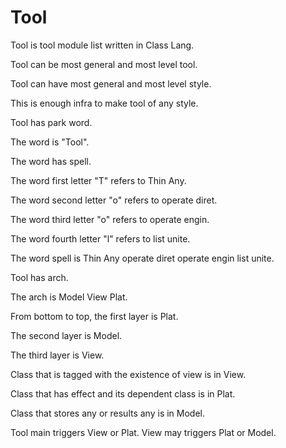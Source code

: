 # Tool

Tool is tool module list written in Class Lang.

Tool can be most general and most level tool.

Tool can have most general and most level style.

This is enough infra to make tool of any style.

Tool has park word.

The word is "Tool".

The word has spell.

The word first letter "T" refers to Thin Any.

The word second letter "o" refers to operate diret.

The word third letter "o" refers to operate engin.

The word fourth letter "l" refers to list unite.

The word spell is Thin Any operate diret operate engin list unite.

Tool has arch.

The arch is Model View Plat.

From bottom to top, the first layer is Plat.

The second layer is Model.

The third layer is View.

Class that is tagged with the existence of view is in View.

Class that has effect and its dependent class is in Plat.

Class that stores any or results any is in Model.

Tool main triggers View or Plat.
View may triggers Plat or Model.
